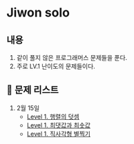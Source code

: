 # Jiwon solo

## 내용
1. 같이 풀지 않은 프로그래머스 문제들을 푼다.
2. 주로 LV.1 난이도의 문제들이다.

## 📖 문제 리스트

1. 2월 15일
   - [Level 1. 행렬의 덧셈](https://school.programmers.co.kr/learn/courses/30/lessons/12950)
   - [Level 1. 최댓값과 최솟값](https://school.programmers.co.kr/learn/courses/30/lessons/12939)
   - [Level 1. 직사각형 별찍기](https://school.programmers.co.kr/learn/courses/30/lessons/12969)
